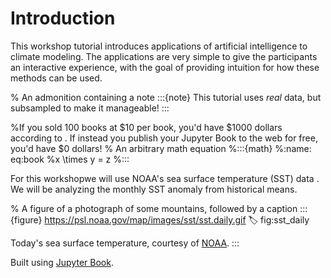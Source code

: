 # Introduction

This workshop tutorial introduces applications of artificial intelligence to climate modeling. The applications are very simple to give the participants an interactive experience, with the goal of providing intuition for how these methods can be used.
 

% An admonition containing a note
:::{note}
This tutorial uses _real_ data, but subsampled to make it manageable!
:::


%If you sold 100 books at \$10 per book, you'd have \$1000 dollars according to [](#eq:book). If instead you publish your Jupyter Book to the web for free, you'd have \$0 dollars!
% An arbitrary math equation
%:::{math}
%:name: eq:book
%x \times y = z
%:::

For this workshopwe will use NOAA's sea surface temperature (SST) data [](#fig:sst_daily). We will be analyzing the monthly SST anomaly from historical means.

% A figure of a photograph of some mountains, followed by a caption
:::{figure} https://psl.noaa.gov/map/images/sst/sst.daily.gif
:label: fig:sst_daily

Today's sea surface temperature, courtesy of [NOAA](https://psl.noaa.gov/map/clim/sst.shtml).
:::

Built using [Jupyter Book](https://next.jupyterbook.org/).
